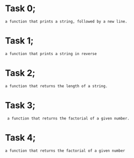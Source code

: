 # Task 0;
    a function that prints a string, followed by a new line.
# Task 1;
    a function that prints a string in reverse
# Task 2;
    a function that returns the length of a string.
# Task 3;
     a function that returns the factorial of a given number.
# Task 4;
    a function that returns the factorial of a given number
    
